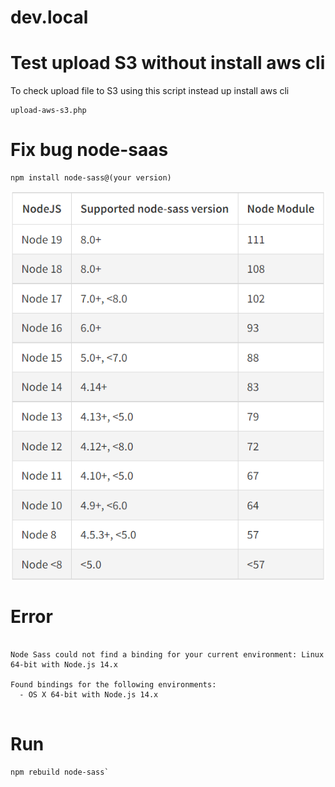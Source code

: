 # dev.local

# Test upload S3 without install aws cli

To check upload file to S3 using this script instead up install aws cli

```
upload-aws-s3.php
```

# Fix bug node-saas

```
npm install node-sass@(your version)

```
![Alt text](https://github.com/dearvn/dev.local/raw/main/node-saas.png?raw=true "SaaS")

# Error

```

Node Sass could not find a binding for your current environment: Linux 64-bit with Node.js 14.x

Found bindings for the following environments:
  - OS X 64-bit with Node.js 14.x
  
```

# Run

```
npm rebuild node-sass`

```
